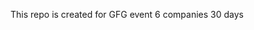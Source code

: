 This repo is created for GFG event 6 companies 30 days 
<!-- Form Link: https://docs.google.com/forms/d/e/1FAIpQLSe-WzBNnt-J9-qmPe_x-24C_G8liUAFImjmIQ446An21S72Vg/viewform?pli=1 -->